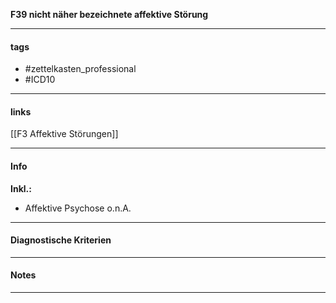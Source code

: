 __F39 nicht näher bezeichnete affektive Störung__

___________________________________________
#### tags

- #zettelkasten_professional
- #ICD10 
___________________________________________
#### links

[[F3 Affektive Störungen]]

___________________________________________
#### Info
**Inkl.:**
- Affektive Psychose o.n.A.
___________________________________________
#### Diagnostische Kriterien

___________________________________________
#### Notes

___________________________________________

